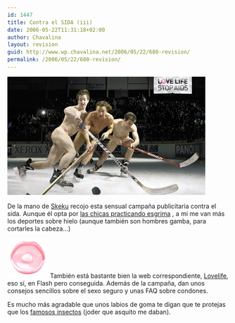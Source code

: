 ```yaml
---
id: 1447
title: Contra el SIDA (iii)
date: 2006-05-22T11:31:18+02:00
author: Chavalina
layout: revision
guid: http://www.wp.chavalina.net/2006/05/22/680-revision/
permalink: /2006/05/22/680-revision/
---
```

<p class="imgcentro">
  <img src="/imagenes/fotos/hockey-sida.jpg" alt="Chicos desnudos practicando hockey sobre hielo" />
</p>

De la mano de <a href="http://www.criteriondg.info/wordpress/archives/2006/05/22/love-life-stop-aids/" target="_blank">Skeku</a> recojo esta sensual campaña publicitaria contra el sida. Aunque él opta por <a href="http://www.chavalina.net/imagenes/fotos/esgrima-sida.jpg" target="_blank">las chicas practicando esgrima</a> , a mi me van más los deportes sobre hielo (aunque también son hombres gamba, para cortarles la cabeza…) 

<img src="/imagenes/fotos/labios-lovelife.jpg" alt="Labios formados por un preservativo" class="imgizqda" /> También está bastante bien la web correspondiente, <a href="http://www.lovelife.ch/stopaids.php" target="_blank">Lovelife</a>, eso sí, en Flash pero conseguida. Además de la campaña, dan unos consejos sencillos sobre el sexo seguro y unas FAQ sobre condones. 

Es mucho más agradable que unos labios de goma te digan que te protejas que los <a href="http://chavalina.net/comentar.php?idpost=479&q=sida" target="_blank">famosos insectos</a> (joder que asquito me daban).